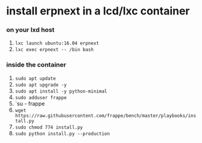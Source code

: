# install erpnext in a lcd/lxc container

### on your lxd host

1. `lxc launch ubuntu:16.04 erpnext`
2. `lxc exec erpnext -- /bin bash`


### inside the container

1. `sudo apt update`
2. `sudo apt upgrade -y`
3. `sudo apt install -y python-minimal`
4. `sudo adduser frappe`
5. `su - frappe
6. `wget https://raw.githubusercontent.com/frappe/bench/master/playbooks/install.py`
7. `sudo chmod 774 install.py`
8. `sudo python install.py --production`

